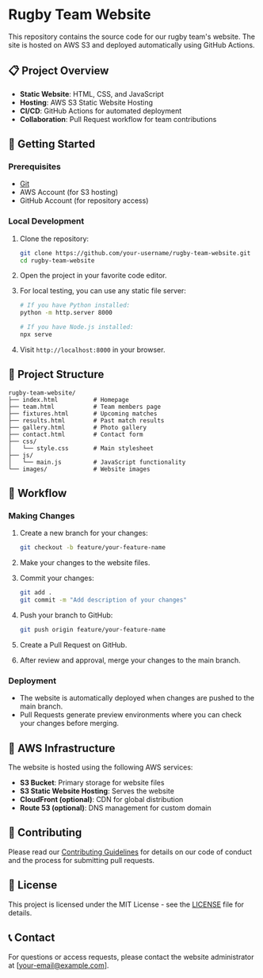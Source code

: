 # Rugby Team Website

This repository contains the source code for our rugby team's website. The site is hosted on AWS S3 and deployed automatically using GitHub Actions.

## 📋 Project Overview

- **Static Website**: HTML, CSS, and JavaScript
- **Hosting**: AWS S3 Static Website Hosting
- **CI/CD**: GitHub Actions for automated deployment
- **Collaboration**: Pull Request workflow for team contributions

## 🚀 Getting Started

### Prerequisites

- [Git](https://git-scm.com/downloads)
- AWS Account (for S3 hosting)
- GitHub Account (for repository access)

### Local Development

1. Clone the repository:
   ```bash
   git clone https://github.com/your-username/rugby-team-website.git
   cd rugby-team-website
   ```

2. Open the project in your favorite code editor.

3. For local testing, you can use any static file server:
   ```bash
   # If you have Python installed:
   python -m http.server 8000
   
   # If you have Node.js installed:
   npx serve
   ```

4. Visit `http://localhost:8000` in your browser.

## 📂 Project Structure

```
rugby-team-website/
├── index.html          # Homepage
├── team.html           # Team members page
├── fixtures.html       # Upcoming matches
├── results.html        # Past match results
├── gallery.html        # Photo gallery
├── contact.html        # Contact form
├── css/
│   └── style.css       # Main stylesheet
├── js/
│   └── main.js         # JavaScript functionality
└── images/             # Website images
```

## 🔄 Workflow

### Making Changes

1. Create a new branch for your changes:
   ```bash
   git checkout -b feature/your-feature-name
   ```

2. Make your changes to the website files.

3. Commit your changes:
   ```bash
   git add .
   git commit -m "Add description of your changes"
   ```

4. Push your branch to GitHub:
   ```bash
   git push origin feature/your-feature-name
   ```

5. Create a Pull Request on GitHub.

6. After review and approval, merge your changes to the main branch.

### Deployment

- The website is automatically deployed when changes are pushed to the main branch.
- Pull Requests generate preview environments where you can check your changes before merging.

## 🔧 AWS Infrastructure

The website is hosted using the following AWS services:

- **S3 Bucket**: Primary storage for website files
- **S3 Static Website Hosting**: Serves the website
- **CloudFront (optional)**: CDN for global distribution
- **Route 53 (optional)**: DNS management for custom domain

## 📝 Contributing

Please read our [Contributing Guidelines](CONTRIBUTING.md) for details on our code of conduct and the process for submitting pull requests.

## 📄 License

This project is licensed under the MIT License - see the [LICENSE](LICENSE) file for details.

## 📞 Contact

For questions or access requests, please contact the website administrator at [your-email@example.com].
